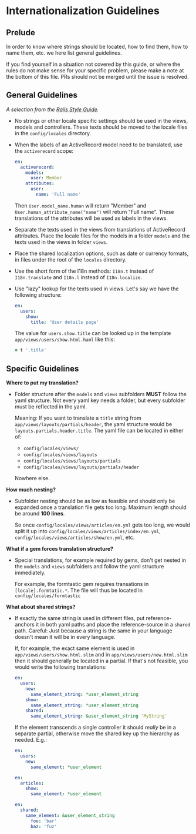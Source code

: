 Internationalization Guidelines
===============================

Prelude
-------

In order to know where strings should be located, how to find them, how to
name them, etc. we here list general guidelines.

If you find yourself in a situation not covered by this guide, or where the
rules do not make sense for your specific problem, please make a note at the
bottom of this file. PRs should not be merged until the issue is resolved.

General Guidelines
------------------

*A selection from the [Rails Style Guide](https://github.com/bbatsov/rails-style-guide#internationalization).*

* No strings or other locale specific settings should be used in the views,
  models and controllers. These texts should be moved to the locale files in
  the `config/locales` directory.

* When the labels of an ActiveRecord model need to be translated, use the
  `activerecord` scope:

  ```yaml
  en:
    activerecord:
      models:
        user: Member
      attributes:
        user:
          name: 'Full name'
  ```

  Then `User.model_name.human` will return "Member" and
  `User.human_attribute_name("name")` will return "Full name". These
  translations of the attributes will be used as labels in the views.

* Separate the texts used in the views from translations of ActiveRecord
  attributes. Place the locale files for the models in a folder `models` and
  the texts used in the views in folder `views`.

* Place the shared localization options, such as date or currency formats, in
  files under the root of the `locales` directory.

* Use the short form of the I18n methods: `I18n.t` instead of `I18n.translate`
  and `I18n.l` instead of `I18n.localize`.

* Use "lazy" lookup for the texts used in views. Let's say we have the
  following structure:

  ```yaml
  en:
    users:
      show:
        title: 'User details page'
  ```

  The value for `users.show.title` can be looked up in the template
  `app/views/users/show.html.haml` like this:

  ```Ruby
  = t '.title'
  ```

Specific Guidelines
-------------------

**Where to put my translation?**
* Folder structure after the `models` and `views` subfolders **MUST**
  follow the yaml structure. Not every yaml key needs a folder, but every subfolder must be reflected in the yaml.

  Meaning: If you want to translate a `title` string from
  `app/views/layouts/partials/header`, the yaml structure would be
  `layouts.partials.header.title`. The yaml file can be located in either of:
  * `config/locales/views/`
  * `config/locales/views/layouts`
  * `config/locales/views/layouts/partials`
  * `config/locales/views/layouts/partials/header`

  Nowhere else.

**How much nesting?**
* Subfolder nesting should be as low as feasible and should only be expanded
  once a translation file gets too long. Maximum length should be around **100 lines**.

  So once `config/locales/views/articles/en.yml` gets too long, we would split
  it up into `config/locales/views/articles/index/en.yml`,
  `config/locales/views/articles/show/en.yml`, etc.

**What if a gem forces translation structure?**
* Special translations, for example required by gems, don't get nested in the
  `models` and `views` subfolders and follow the yaml structure immediately.

  For example, the formtastic gem requires transations in
  `[locale].formtatic.*`. The file will thus be located in `config/locales/formtastic`

**What about shared strings?**
* If exactly the same string is used in different files, put reference-anchors
  it in both yaml paths and place the reference-source in a `shared` path. Careful: Just because a string is the same in your language doesn't mean it will be in every language.

  If, for example, the exact same element is used in `app/views/users/show.html.slim` and in `app/views/users/new.html.slim` then it should generally be located in a partial. If that's not feasible, you would write the following translations:

  ```yaml
  en:
    users:
      new:
        same_element_string: *user_element_string
      show:
        same_element_string: *user_element_string
      shared:
        same_element_string: &user_element_string 'MyString'
  ```

  If the element transcends a single controller it should *really* be in a
  separate partial, otherwise move the shared key up the hierarchy as needed.
  E.g.:

  ```yaml
  en:
    users:
      new:
        same_element: *user_element
  ```

  ```yaml
  en:
    articles:
      show:
        same_element: *user_element
  ```

  ```yaml
  en:
    shared:
      same_element: &user_element_string
        foo: 'bar'
        baz: 'fuz'
  ```
  

